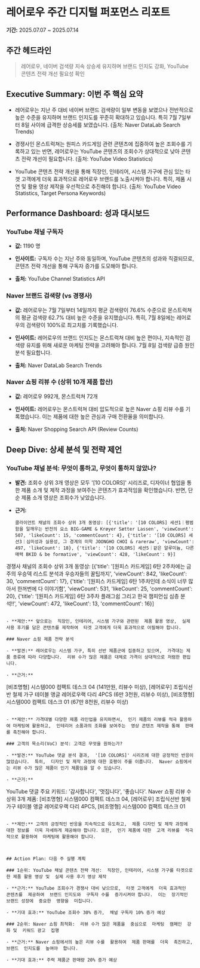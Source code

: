 # 레어로우 주간 디지털 퍼포먼스 리포트

**기간:** 2025.07.07 ~ 2025.07.14

## 주간 헤드라인
> 레어로우, 네이버 검색량 지속 상승세 유지하며 브랜드 인지도 강화,  YouTube 콘텐츠 전략 개선 필요성 확인

## Executive Summary: 이번 주 핵심 요약

- 레어로우는 지난 주 대비 네이버 브랜드 검색량이 일부 변동을 보였으나 전반적으로 높은 수준을 유지하며 브랜드 인지도를 꾸준히 확대하고 있습니다. 특히 7월 7일부터 8일 사이에 급격한 상승세를 보였습니다.
  (출처: Naver DataLab Search Trends)

- 경쟁사인 몬스트럭쳐는 원피스 카드게임 관련 콘텐츠에 집중하여 높은 조회수를 기록하고 있는 반면, 레어로우는  YouTube 콘텐츠의 조회수가 상대적으로 낮아 콘텐츠 전략 개선이 필요합니다.
  (출처: YouTube Video Statistics)

- YouTube 콘텐츠 전략 개선을 통해 직장인, 인테리어, 시스템 가구에 관심 있는 타겟 고객에게 더욱 효과적으로 레어로우 브랜드를 노출시켜야 합니다.  특히, 제품 시연 및 활용 영상 제작을 우선적으로 추진해야 합니다.
  (출처: YouTube Video Statistics, Target Persona Keywords)



## Performance Dashboard: 성과 대시보드

### YouTube 채널 구독자

- **값:** 1190 명

- **인사이트:** 구독자 수는 지난 주와 동일하며,  YouTube 콘텐츠의 성과와 직결되므로, 콘텐츠 전략 개선을 통해 구독자 증가를 도모해야 합니다.

- **출처:** YouTube Channel Statistics API

### Naver 브랜드 검색량 (vs 경쟁사)

- **값:** 레어로우는 7월 7일부터 14일까지 평균 검색량이 76.6% 수준으로 몬스트럭쳐의 평균 검색량 62.7% 대비 높은 수준을 유지했습니다. 특히, 7월 8일에는 레어로우의 검색량이 100%로 최고치를 기록했습니다.

- **인사이트:** 레어로우의 브랜드 인지도는 몬스트럭쳐 대비 높은 편이나,  지속적인 검색량 유지를 위해  새로운 마케팅 전략을 고려해야 합니다. 7월 8일 검색량 급증 원인 분석 필요합니다.

- **출처:** Naver DataLab Search Trends

### Naver 쇼핑 리뷰 수 (상위 10개 제품 합산)

- **값:** 레어로우 992개, 몬스트럭쳐 72개

- **인사이트:** 레어로우는 몬스트럭쳐 대비 압도적으로 높은 Naver 쇼핑 리뷰 수를 기록했습니다.  이는 제품에 대한 높은 관심과 구매 전환율을 의미합니다.

- **출처:** Naver Shopping Search API (Review Counts)



## Deep Dive: 상세 분석 및 전략 제언

### YouTube 채널 분석: 무엇이 통하고, 무엇이 통하지 않았나?

- **발견:** 조회수 상위 3개 영상은 모두 '[10 COLORS]' 시리즈로,  디자이너 협업을 통한 제품 소개 및 제작 과정을 보여주는 콘텐츠가 효과적임을 확인했습니다.  반면, 단순 제품 소개 영상은 조회수가 낮았습니다.

- **근거:**
  ```
  클라이언트 채널의 조회수 상위 3개 동영상: [{'title': '[10 COLORS] 세션1｜평범함을 일깨우는 반전의 요소 BIG-GAME & Krøyer Sætter Lassen', 'viewCount': 507, 'likeCount': 15, 'commentCount': 4}, {'title': '[10 COLORS] 세션3｜심미성과 실용성, 그 경계의 미학 JOONGHO CHOI & rareraw', 'viewCount': 497, 'likeCount': 18}, {'title': '[10 COLORS] 세션5｜같은 알루미늄, 다른 매력 BKID & be formative', 'viewCount': 428, 'likeCount': 9}]
경쟁사 채널의 조회수 상위 3개 동영상: [{'title': '[원피스 카드게임] 6탄 2주차에는 금주의 우승덱 리스트 분석과 우승자들의 꿀팁까지', 'viewCount': 842, 'likeCount': 30, 'commentCount': 17}, {'title': '[원피스 카드게임] 6탄 1주차인데 소식이 너무 많아서 한꺼번에 다 이야기함', 'viewCount': 531, 'likeCount': 25, 'commentCount': 20}, {'title': '[원피스 카드게임]  6탄 3주차 플래그쉽 그리고 한국 챔피언십 심층 분석!!', 'viewCount': 472, 'likeCount': 13, 'commentCount': 16}]
  ```

- **제안:** 앞으로는  직장인, 인테리어, 시스템 가구와 관련된  제품 활용 영상,  실제 사용 후기를 담은 콘텐츠를 제작하여  타겟 고객에게 더욱 효과적으로 어필해야 합니다.

### Naver 쇼핑 제품 전략 분석

- **발견:** 레어로우는 시스템 가구, 특히 선반 제품군에 집중하고 있으며,  가격대는 제품 종류에 따라 다양합니다.  리뷰 수가 많은 제품은 대체로 가격이 상대적으로 저렴한 편입니다.

- **근거:**
  ```
  [비조명형] 시스템000 컴팩트 데스크 04 (141만원, 리뷰수 미상), [레어로우] 조립식선반 철제 가구 테이블 앵글 레어로우랙 다리 4PCS (6만 3천원, 리뷰수 미상), [비조명형] 시스템000 컴팩트 데스크 01 (67만 8천원, 리뷰수 미상)
  ```

- **제안:** 가격대별 다양한 제품 라인업을 유지하면서,  인기 제품의 리뷰를 적극 활용하여 마케팅에 활용하고,  인테리어 소품과의 조화를 보여주는  영상 콘텐츠 제작을 통해  판매를 촉진해야 합니다.

### 고객의 목소리(VoC) 분석: 고객은 무엇을 원하는가?

- **발견:** YouTube 댓글 분석 결과,  '[10 COLORS]' 시리즈에 대한 긍정적인 반응이 많았습니다.  특히,  디자인 및 제작 과정에 대한 호평이 주를 이룹니다.  Naver 쇼핑에서는 리뷰 수가 많은 제품이 인기 제품임을 알 수 있습니다.

- **근거:**
  ```
  YouTube 댓글 주요 키워드: '감사합니다', '멋집니다', '좋습니다'.  Naver 쇼핑 리뷰 수 상위 3개 제품: [비조명형] 시스템000 컴팩트 데스크 04, [레어로우] 조립식선반 철제 가구 테이블 앵글 레어로우랙 다리 4PCS, [비조명형] 시스템000 컴팩트 데스크 01
  ```

- **제안:** 고객의 긍정적인 반응을 지속적으로 유도하고,  제품 디자인 및 제작 과정에 대한 정보를  더욱 자세하게 제공해야 합니다. 또한,  인기 제품에 대한  고객 리뷰를  적극적으로 활용하여  마케팅에 활용해야 합니다.



## Action Plan: 다음 주 실행 계획

### 1순위: YouTube 채널 콘텐츠 전략 개선:  직장인, 인테리어, 시스템 가구를 타겟으로 한 제품 활용 영상 및  실제 사용 후기 영상 제작

- **근거:** YouTube 조회수가 경쟁사 대비 낮으므로,  타겟 고객에게  더욱 효과적인  콘텐츠를  제공하여  브랜드 인지도와  구독자 수를  증가시켜야 합니다.  이는  장기적인  브랜드 성장에  중요한  영향을  미칩니다.

- **기대 효과:** YouTube 조회수 30% 증가,  채널 구독자 10% 증가 예상

### 2순위: Naver 쇼핑 최적화:  리뷰 수가 많은 제품을  중심으로  마케팅  캠페인  강화 및  키워드 광고  집행

- **근거:** Naver 쇼핑에서의 높은 리뷰 수를  활용하여  제품 판매를  더욱  촉진하고,  브랜드  인지도를  높여야  합니다.

- **기대 효과:** 주력 제품군 판매량 20% 증가 예상



